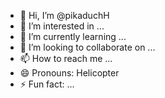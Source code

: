 - 👋 Hi, I’m @pikaduchH
- 👀 I’m interested in ...
- 🌱 I’m currently learning ...
- 💞️ I’m looking to collaborate on ...
- 📫 How to reach me ...
- 😄 Pronouns: Helicopter
- ⚡ Fun fact: ...

<!---
pikaduchH/pikaduchH is a ✨ special ✨ repository because its `README.md` (this file) appears on your GitHub profile.
You can click the Preview link to take a look at your changes.
--->
